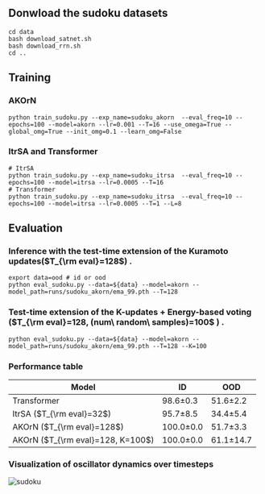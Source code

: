 ## Donwload the sudoku datasets
```
cd data
bash download_satnet.sh
bash download_rrn.sh
cd ..
```

## Training 
### AKOrN
```
python train_sudoku.py --exp_name=sudoku_akorn  --eval_freq=10 --epochs=100 --model=akorn --lr=0.001 --T=16 --use_omega=True --global_omg=True --init_omg=0.1 --learn_omg=False 
```

### ItrSA and Transformer
```
# ItrSA
python train_sudoku.py --exp_name=sudoku_itrsa  --eval_freq=10 --epochs=100 --model=itrsa --lr=0.0005 --T=16
# Transformer
python train_sudoku.py --exp_name=sudoku_itrsa  --eval_freq=10 --epochs=100 --model=itrsa --lr=0.0005 --T=1 --L=8
```

## Evaluation

###  Inference with the test-time extension of the Kuramoto updates($T_{\rm eval}=128$) .
```
export data=ood # id or ood
python eval_sudoku.py --data=${data} --model=akorn --model_path=runs/sudoku_akorn/ema_99.pth --T=128 
```

###  Test-time extension of the K-updates + Energy-based voting ($T_{\rm eval}=128, (num\ random\ samples)=100$ ) .
```
python eval_sudoku.py --data=${data} --model=akorn --model_path=runs/sudoku_akorn/ema_99.pth --T=128 --K=100
```


### Performance table
| Model                   | ID | OOD |
|-------------------------|--------------------|-----------------|
| Transformer                | 98.6±0.3       | 51.6±2.2       |
| ItrSA ($T_{\rm eval}=32$)           | 95.7±8.5         | 34.4±5.4  |
| AKOrN ($T_{\rm eval}=128$)             | 100.0±0.0  | 51.7±3.3  |
| AKOrN ($T_{\rm eval}=128, K=100$)             | 100.0±0.0  | 61.1±14.7 |

### Visualization of oscillator dynamics over timesteps
![sudoku](https://github.com/user-attachments/assets/97f9e6ed-0667-40c9-93a8-c45b5886b43b)

